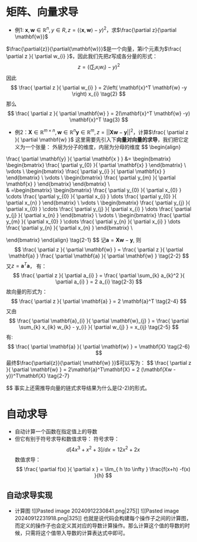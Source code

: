 # 矩阵、向量求导
* 例1: $\mathbf{x}, \mathbf{w} \in \mathbb{R}^n, y \in R, z = (\langle\mathbf{x}, \mathbf{w} \rangle - y)^2$，求$\frac{\partial z}{\partial \mathbf{w}}$

$\frac{\partial{z}}{\partial{\mathbf{w}}}$是一个向量，第i个元素为$\frac{ \partial z }{ \partial w_{i} }$，因此我们先把$z$写成各分量的形式：
$$
z = ((\sum_{i} x_{i} w_{i}) - y)^2  \tag{1}
$$
因此
$$
\frac{ \partial z }{ \partial w_{i} } =
    2\left( \mathbf{x}^T \mathbf{w} -y \right) x_{i} \tag{2}
$$
那么
$$
\frac{ \partial z }{ \partial \mathbf{w} }  =
	2(\mathbf{x}^T \mathbf{w} -y) \mathbf{x}^T \tag{3}
$$

* 例2：$\mathbf{X} \in \mathbb{R}^{m\times n}, \mathbf{w} \in \mathbb{R}^n \mathbf{y} \in \mathbb{R}^m, z = ||\mathbf{X}\mathbf{w} - \mathbf{y}||^2$，计算$\frac{ \partial z }{ \partial \mathbf{w} }$
这里需要先引入下**向量对向量的求导**，我们把它定义为一个张量：
外层为分子的维度，内层为分母的维度
$$
\begin{align}

\frac{ \partial \mathbf{y} }{ \partial \mathbf{x } } &= 
\begin{bmatrix}   
    \begin{bmatrix}
    \frac{ \partial   y_{0} }{ \partial \mathbf{x} } 
    \end{bmatrix}  \\ 
     \vdots  \\
    \begin{bmatrix}
    \frac{ \partial y_{i} }{ \partial \mathbf{x} } 
    \end{bmatrix}   \\
    \vdots  \\
    \begin{bmatrix}
     \frac{ \partial y_{m} }{ \partial \mathbf{x} } 
    \end{bmatrix}
\end{bmatrix} \\  
& =\begin{bmatrix}
   \begin{bmatrix}
    \frac{ \partial y_{0} }{ \partial x_{0}   } \cdots \frac{ \partial y_{0} }{ \partial x_{i} } \dots  \frac{ \partial y_{0} }{ \partial x_{n} } 
   \end{bmatrix}  \\ 
    \vdots   \\
   \begin{bmatrix}
    \frac{ \partial y_{j} }{ \partial x_{0}   } \cdots \frac{ \partial y_{j} }{ \partial x_{i} } \dots  \frac{ \partial y_{j} }{ \partial x_{n} } 
   \end{bmatrix} \\
    \vdots   \\
   \begin{bmatrix}
    \frac{ \partial y_{m} }{ \partial x_{0}   } \cdots \frac{ \partial y_{n} }{ \partial x_{i} } \dots  \frac{ \partial y_{n} }{ \partial x_{n} } 
   \end{bmatrix} \\

\end{bmatrix}
\end{align} \tag{2-1}
$$
记$\mathbf{a} = \mathbf{Xw} - \mathbf{y}$, 则
$$
\frac{ \partial z }{ \partial \mathbf{w} }  = \frac{ \partial z }{ \partial \mathbf{a} } \frac{ \partial \mathbf{a} }{ \partial \mathbf{w} } \tag{2-2}
$$
又$z = \mathbf{a}^T \mathbf{a}$， 有：
$$
\frac{ \partial z }{ \partial a_{i} }  = \frac{ \partial \sum_{k} a_{k}^2  }{ \partial a_{i} } = 2 a_{i} \tag{2-3}
$$
故向量的形式为：
$$
\frac{ \partial z }{ \partial \mathbf{a} } = 2 \mathbf{a}^T  \tag{2-4}
$$
又由
$$
\frac{ \partial \mathbf{a}_{i} }{ \partial \mathbf{w}_{j} } = \frac{ \partial \sum_{k} x_{ik} w_{k} - y_{i} }{ \partial w_{j} } = x_{ij}  \tag{2-5}
$$
有:
$$
\frac{ \partial \mathbf{a} }{ \partial \mathbf{w} } = \mathbf{X} \tag{2-6}
$$
最终$\frac{\partial{z}}{\partial{ \mathbf{w} }}$可以写为：
$$
\frac{ \partial z }{ \partial \mathbf{w} }  =  2\mathbf{a}^T\mathbf{X} = 2 (\mathbf{Xw - y})^T\mathbf{X} \tag{2-7}

$$
事实上还需推导向量的链式求导结果为什么是(2-2)的形式。


# 自动求导

* 自动计算一个函数在指定值上的导数
* 但它有别于符号求导和数值求导：
	符号求导：
	$$
     d[4 x^3 + x^2 + 3] / dx = 12 x^2 + 2x
     $$
	数值求导：
	$$
    \frac{ \partial f(x) }{ \partial x } = \lim_{ h \to \infty } \frac{f(x+h) -f(x) }{h} 
    $$

## 自动求导实现

* 计算图
![[Pasted image 20240912230841.png|275]]
![[Pasted image 20240912231918.png|325]]
也就是说代码会构建每个操作子之间的计算图，而定义的操作子也会定义其对应的导数计算操作。那么计算这个值的导数的时候，只需将这个值带入导数的计算表达式中即可。
